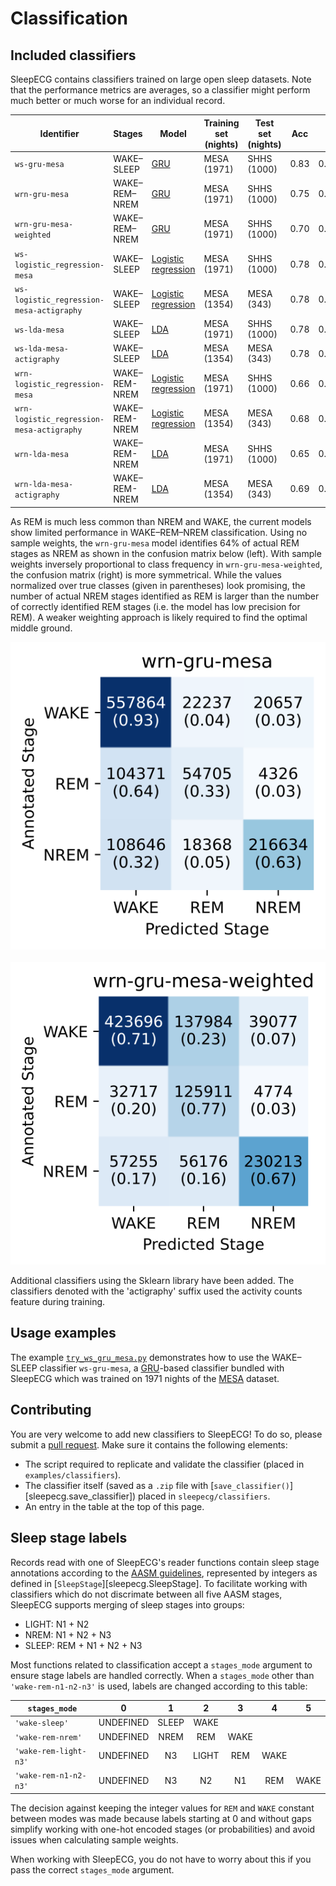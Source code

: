 # Classification

## Included classifiers
SleepECG contains classifiers trained on large open sleep datasets.
Note that the performance metrics are averages, so a classifier might perform much better or much worse for an individual record.

| Identifier                                | Stages        | Model                                                                    | Training set (nights) | Test set (nights) | Acc  | κ    | Source                                                                                                 |
|-------------------------------------------|---------------|--------------------------------------------------------------------------|-----------------------|-------------------|------|------|--------------------------------------------------------------------------------------------------------|
| `ws-gru-mesa`                             | WAKE–SLEEP    | [GRU](https://en.wikipedia.org/wiki/Gated_recurrent_unit)                | MESA (1971)           | SHHS (1000)       | 0.83 | 0.60 | [Link](https://github.com/cbrnr/sleepecg/blob/main/examples/classifiers/ws_gru_mesa.py)                |
| `wrn-gru-mesa`                            | WAKE–REM–NREM | [GRU](https://en.wikipedia.org/wiki/Gated_recurrent_unit)                | MESA (1971)           | SHHS (1000)       | 0.75 | 0.54 | [Link](https://github.com/cbrnr/sleepecg/blob/main/examples/classifiers/wrn_gru_mesa.py)               |
| `wrn-gru-mesa-weighted`                   | WAKE–REM–NREM | [GRU](https://en.wikipedia.org/wiki/Gated_recurrent_unit)                | MESA (1971)           | SHHS (1000)       | 0.70 | 0.53 | [Link](https://github.com/cbrnr/sleepecg/blob/main/examples/classifiers/wrn_gru_mesa_weighted.py)      |
| `ws-logistic_regression-mesa`             | WAKE–SLEEP    | [Logistic regression](https://en.wikipedia.org/wiki/Logistic_regression) | MESA (1971)           | SHHS (1000)       | 0.78 | 0.46 | [Link](https://github.com/cbrnr/sleepecg/blob/main/examples/classifiers/ws_sklearn_mesa.py)            |
| `ws-logistic_regression-mesa-actigraphy`  | WAKE–SLEEP    | [Logistic regression](https://en.wikipedia.org/wiki/Logistic_regression) | MESA (1354)           | MESA (343)        | 0.78 | 0.53 | [Link](https://github.com/cbrnr/sleepecg/blob/main/examples/classifiers/ws_sklearn_mesa_actigraphy.py) |
| `ws-lda-mesa`                             | WAKE–SLEEP    | [LDA](https://en.wikipedia.org/wiki/Linear_discriminant_analysis)        | MESA (1971)           | SHHS (1000)       | 0.78 | 0.44 | [Link](https://github.com/cbrnr/sleepecg/blob/main/examples/classifiers/ws_sklearn_mesa.py)            |
| `ws-lda-mesa-actigraphy`                  | WAKE–SLEEP    | [LDA](https://en.wikipedia.org/wiki/Linear_discriminant_analysis)        | MESA (1354)           | MESA (343)        | 0.78 | 0.51 | [Link](https://github.com/cbrnr/sleepecg/blob/main/examples/classifiers/ws_sklearn_mesa_actigraphy.py) |
| `wrn-logistic_regression-mesa`            | WAKE–REM-NREM | [Logistic regression](https://en.wikipedia.org/wiki/Logistic_regression) | MESA (1971)           | SHHS (1000)       | 0.66 | 0.35 | [Link](https://github.com/cbrnr/sleepecg/blob/main/examples/classifiers/ws_sklearn_mesa.py)            |
| `wrn-logistic_regression-mesa-actigraphy` | WAKE–REM-NREM | [Logistic regression](https://en.wikipedia.org/wiki/Logistic_regression) | MESA (1354)           | MESA (343)        | 0.68 | 0.42 | [Link](https://github.com/cbrnr/sleepecg/blob/main/examples/classifiers/ws_sklearn_mesa_actigraphy.py) |
| `wrn-lda-mesa`                            | WAKE–REM-NREM | [LDA](https://en.wikipedia.org/wiki/Linear_discriminant_analysis)        | MESA (1971)           | SHHS (1000)       | 0.65 | 0.34 | [Link](https://github.com/cbrnr/sleepecg/blob/main/examples/classifiers/ws_sklearn_mesa.py)            |
| `wrn-lda-mesa-actigraphy`                 | WAKE–REM-NREM | [LDA](https://en.wikipedia.org/wiki/Linear_discriminant_analysis)        | MESA (1354)           | MESA (343)        | 0.69 | 0.43 | [Link](https://github.com/cbrnr/sleepecg/blob/main/examples/classifiers/ws_sklearn_mesa_actigraphy.py) |



As REM is much less common than NREM and WAKE, the current models show limited performance in WAKE–REM–NREM classification.
Using no sample weights, the `wrn-gru-mesa` model identifies 64% of actual REM stages as NREM as shown in the confusion matrix below (left).
With sample weights inversely proportional to class frequency in `wrn-gru-mesa-weighted`, the confusion matrix (right) is more symmetrical.
While the values normalized over true classes (given in parentheses) look promising, the number of actual NREM stages identified as REM is larger than the number of correctly identified REM stages (i.e. the model has low precision for REM).
A weaker weighting approach is likely required to find the optimal middle ground.

![wrn-gru-mesa confusion matrix](./img/wrn-gru-mesa.svg)&nbsp;&nbsp;&nbsp;&nbsp;&nbsp;![wrn-gru-mesa-weighted confusion matrix](./img/wrn-gru-mesa-weighted.svg)

Additional classifiers using the Sklearn library have been added. The classifiers denoted with the 'actigraphy' suffix used the activity counts feature during training.
## Usage examples
The example [`try_ws_gru_mesa.py`](https://github.com/cbrnr/sleepecg/blob/main/examples/try_ws_gru_mesa.py) demonstrates how to use the WAKE–SLEEP classifier `ws-gru-mesa`, a [GRU](https://en.wikipedia.org/wiki/Gated_recurrent_unit)-based classifier bundled with SleepECG which was trained on 1971 nights of the [MESA](https://sleepdata.org/datasets/mesa/) dataset.


## Contributing
You are very welcome to add new classifiers to SleepECG!
To do so, please submit a [pull request](https://github.com/cbrnr/sleepecg/pulls).
Make sure it contains the following elements:

- The script required to replicate and validate the classifier (placed in `examples/classifiers`).
- The classifier itself (saved as a `.zip` file with [`save_classifier()`][sleepecg.save_classifier]) placed in `sleepecg/classifiers`.
- An entry in the table at the top of this page.


## Sleep stage labels
Records read with one of SleepECG's reader functions contain sleep stage annotations according to the [AASM guidelines](https://www.sleep.pitt.edu/wp-content/uploads/2020/03/The-AASM-Manual-for-Scoring-of-Sleep-and-Associated-Events-2007-.pdf), represented by integers as defined in [`SleepStage`][sleepecg.SleepStage].
To facilitate working with classifiers which do not discrimate between all five AASM stages, SleepECG supports merging of sleep stages into groups:

- LIGHT: N1 + N2
- NREM: N1 + N2 + N3
- SLEEP: REM + N1 + N2 + N3

Most functions related to classification accept a `stages_mode` argument to ensure stage labels are handled correctly. When a `stages_mode` other than `'wake-rem-n1-n2-n3'` is used, labels are changed according to this table:

|`stages_mode`          |0        |1    |2    |3   |4   |5   |
|-|:-:|:-:|:-:|:-:|:-:|:-:|
|`'wake-sleep'`         |UNDEFINED|SLEEP|WAKE |    |    |    |
|`'wake-rem-nrem'`      |UNDEFINED|NREM |REM  |WAKE|    |    |
|`'wake-rem-light-n3'`  |UNDEFINED|N3   |LIGHT|REM |WAKE|    |
|`'wake-rem-n1-n2-n3'`  |UNDEFINED|N3   |N2   |N1  |REM |WAKE|


The decision against keeping the integer values for `REM` and `WAKE` constant between modes was made because labels starting at 0 and without gaps simplify working with one-hot encoded stages (or probabilities) and avoid issues when calculating sample weights.

When working with SleepECG, you do not have to worry about this if you pass the correct `stages_mode` argument.
